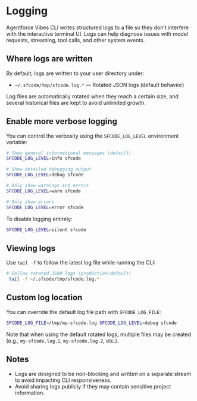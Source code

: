 # Logging

Agentforce Vibes CLI writes structured logs to a file so they don’t interfere with the interactive terminal UI. Logs can help diagnose issues with model requests, streaming, tool calls, and other system events.

## Where logs are written

By default, logs are written to your user directory under:

- `~/.sfcode/tmp/sfcode.log.*` — Rotated JSON logs (default behavior)

Log files are automatically rotated when they reach a certain size, and several historical files are kept to avoid unlimited growth.

## Enable more verbose logging

You can control the verbosity using the `SFCODE_LOG_LEVEL` environment variable:

```bash
# Show general informational messages (default)
SFCODE_LOG_LEVEL=info sfcode

# Show detailed debugging output
SFCODE_LOG_LEVEL=debug sfcode

# Only show warnings and errors
SFCODE_LOG_LEVEL=warn sfcode

# Only show errors
SFCODE_LOG_LEVEL=error sfcode
```

To disable logging entirely:

```bash
SFCODE_LOG_LEVEL=silent sfcode
```

## Viewing logs

Use `tail -f` to follow the latest log file while running the CLI:

```bash
# Follow rotated JSON logs (production/default)
 tail -f ~/.sfcode/tmp/sfcode.log.*
```

## Custom log location

You can override the default log file path with `SFCODE_LOG_FILE`:

```bash
SFCODE_LOG_FILE=/tmp/my-sfcode.log SFCODE_LOG_LEVEL=debug sfcode
```

Note that when using the default rotated logs, multiple files may be created (e.g., `my-sfcode.log.1`, `my-sfcode.log.2`, etc.).

## Notes

- Logs are designed to be non-blocking and written on a separate stream to avoid impacting CLI responsiveness.
- Avoid sharing logs publicly if they may contain sensitive project information.
